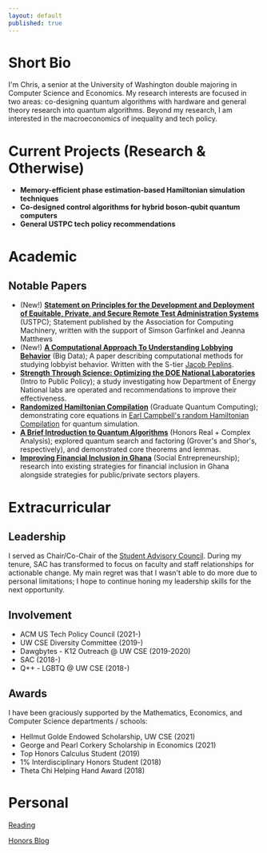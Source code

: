 ```yaml
---
layout: default
published: true
---
```


# Short Bio

I'm Chris, a senior at the University of Washington double majoring in Computer Science and Economics. My research interests are focused in two areas: co-designing quantum algorithms with hardware and general theory research into quantum algorithms. Beyond my research, I am interested in the macroeconomics of inequality and tech policy. 

<!-- In my current research, I'm studying how quantum algorithms could be co-designed with novel architectures and have previously worked on quantum Hamiltonian simulation. In my free time, I serve as Co-Chair of the CSE Student Advisory Council and a Board Member on the LGBTQ+@CSE group. -->


# Current Projects (Research & Otherwise)
* **Memory-efficient phase estimation-based Hamiltonian simulation techniques**
* **Co-designed control algorithms for hybrid boson-qubit quantum computers**
* **General USTPC tech policy recommendations**


# Academic
## Notable Papers
* (New!) **[Statement on Principles for the Development and Deployment of Equitable, Private, and Secure Remote Test Administration Systems](\assets\papers\ustpc-statement-remote-test-admin-systems.pdf)** (USTPC); Statement published by the Association for Computing Machinery, written with the support of Simson Garfinkel and Jeanna Matthews
* (New!) **[A Computational Approach To Understanding Lobbying Behavior](\assets\papers\Kang_2021Sp_CSE547_Lobbying.pdf)** (Big Data); A paper describing computational methods for studying lobbyist behavior. Written with the S-tier [Jacob Peplins](http://ubicomp-jake.com/).
* **[Strength Through Science: Optimizing the DOE National Laboratories](\assets\papers\Kang_2020Wi_PUBPOL_FinalPaper.pdf)** (Intro to Public Policy); a study investigating how Department of Energy National labs are operated and recommendations to improve their effectiveness.
* **[Randomized Hamiltonian Compilation](\assets\papers\Kang_2020Sp_CSE_RandomizedHamiltonian.pdf)** (Graduate Quantum Computing); demonstrating core equations in [Earl Campbell's random Hamiltonian Compilation](https://arxiv.org/abs/1811.08017) for quantum simulation.
* **[A Brief Introduction to Quantum Algorithms](\assets\papers\Kang_2020Sp_Math336_QuantumReview.pdf)** (Honors Real + Complex Analysis); explored quantum search and factoring (Grover's and Shor's, respectively), and demonstrated core theorems and lemmas.
* **[Improving Financial Inclusion in Ghana](\assets\papers\Kang_2020Sp_Honors232_FIGhana.pdf)** (Social Entrepreneurship); research into existing strategies for financial inclusion in Ghana alongside strategies for public/private sectors players.


<!-- ## Interests
### Computer Science & Math
My research interests lie in quantum computing. Prior work includes explorations into Hamiltonian simulation via Trotterization.

### Economics
I'm particularly interested in macroeconomics and monetary policy. I'll be taking Advanced Macroeconomics (ECON 401) this fall.

### Social Good & Organizational Leadership
I am also interested in impact-oriented work, especially in empowering organizations to better serve their stakeholders.  -->


# Extracurricular
## Leadership
I served as Chair/Co-Chair of the [Student Advisory Council](https://sac.cs.washington.edu). During my tenure, SAC has transformed to focus on faculty and staff relationships for actionable change. My main regret was that I wasn't able to do more due to personal limitations; I hope to continue honing my leadership skills for the next opportunity.

## Involvement
* ACM US Tech Policy Council (2021-)
* UW CSE Diversity Committee (2019-)
* Dawgbytes - K12 Outreach @ UW CSE (2019-2020)
* SAC (2018-)
* Q++ - LGBTQ @ UW CSE (2018-)

## Awards
I have been graciously supported by the Mathematics, Economics, and Computer Science departments / schools:
* Hellmut Golde Endowed Scholarship, UW CSE (2021)
* George and Pearl Corkery Scholarship in Economics (2021)
* Top Honors Calculus Student (2019)
* 1% Interdisciplinary Honors Student (2018)
* Theta Chi Helping Hand Award (2018)

# Personal
[Reading](./books) 

[Honors Blog](./blog)
